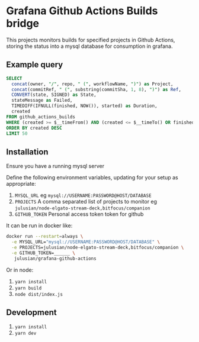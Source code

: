 # Grafana Github Actions Builds bridge

This projects monitors builds for specified projects in Github Actions, storing the status into a mysql database for consumption in grafana.

## Example query

```sql
SELECT
  concat(owner, "/", repo, " (", workflowName, ")") as Project,
  concat(commitRef, " (", substring(commitSha, 1, 8), ")") as Ref,
  CONVERT(state, SIGNED) as State,
  stateMessage as Failed,
  TIMEDIFF(IFNULL(finished, NOW()), started) as Duration,
  created
FROM github_actions_builds
WHERE (created >= $__timeFrom() AND (created <= $__timeTo() OR finished <= $__timeTo() OR finished IS NULL))
ORDER BY created DESC
LIMIT 50

```

## Installation

Ensure you have a running mysql server

Define the following environment variables, updating for your setup as appropriate:

1. `MYSQL_URL` eg `mysql://USERNAME:PASSWORD@HOST/DATABASE`
1. `PROJECTS` A comma separated list of projects to monitor eg `julusian/node-elgato-stream-deck,bitfocus/companion`
1. `GITHUB_TOKEN` Personal access token token for github

It can be run in docker like:

```bash
docker run --restart=always \
  -e MYSQL_URL="mysql://USERNAME:PASSWORD@HOST/DATABASE" \
  -e PROJECTS=julusian/node-elgato-stream-deck,bitfocus/companion \
  -e GITHUB_TOKEN=______ \
   julusian/grafana-github-actions

```

Or in node:

1. `yarn install`
1. `yarn build`
1. `node dist/index.js`

## Development

1. `yarn install`
1. `yarn dev`
